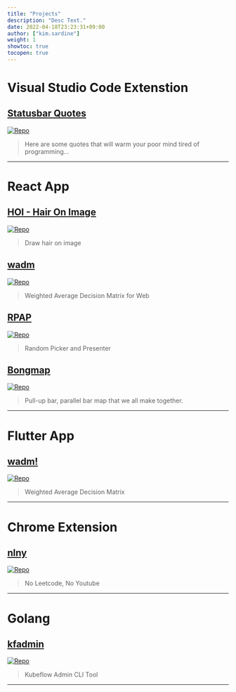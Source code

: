 ```yaml
---
title: "Projects"
description: "Desc Text."
date: 2022-04-18T23:23:31+09:00
author: ["kim.sardine"]
weight: 1
showtoc: true
tocopen: true
---
```


# Visual Studio Code Extenstion

## [Statusbar Quotes](https://marketplace.visualstudio.com/items?itemName=kim-sardine.statusbar-quotes)

[![Repo](https://badgen.net/badge/icon/GitHub?icon=github&label)](https://github.com/kim-sardine/statusbar-quotes)

> Here are some quotes that will warm your poor mind tired of programming...

---

# React App

## [HOI - Hair On Image](https://hoi.sidepun.ch/)

[![Repo](https://badgen.net/badge/icon/GitHub?icon=github&label)](https://github.com/kim-sardine/hoi-react)

> Draw hair on image

## [wadm](http://wadm.sidepun.ch/)

[![Repo](https://badgen.net/badge/icon/GitHub?icon=github&label)](https://github.com/kim-sardine/wadm-react)

> Weighted Average Decision Matrix for Web

## [RPAP](http://rpap.sidepun.ch/)

[![Repo](https://badgen.net/badge/icon/GitHub?icon=github&label)](https://github.com/kim-sardine/rpap)

> Random Picker and Presenter

## [Bongmap](http://bongmap.sidepun.ch/)

[![Repo](https://badgen.net/badge/icon/GitHub?icon=github&label)](https://github.com/kim-sardine/bong-map)

> Pull-up bar, parallel bar map that we all make together.

---

# Flutter App

## [wadm!](https://play.google.com/store/apps/details?id=com.sidepunch.wadm)

[![Repo](https://badgen.net/badge/icon/GitHub?icon=github&label)](https://github.com/kim-sardine/wadm-flutter)

> Weighted Average Decision Matrix

---

# Chrome Extension

## [nlny](https://chrome.google.com/webstore/detail/no-leetcode-no-youtube/kjfekopapbedecpmglgmikeebbocjpco)  

[![Repo](https://badgen.net/badge/icon/GitHub?icon=github&label)](https://github.com/kim-sardine/no-leetcode-no-youtube)

> No Leetcode, No Youtube

---

# Golang

## [kfadmin](https://github.com/kim-sardine/kfadmin)

[![Repo](https://badgen.net/badge/icon/GitHub?icon=github&label)](https://github.com/kim-sardine/kfadmin)

> Kubeflow Admin CLI Tool

---